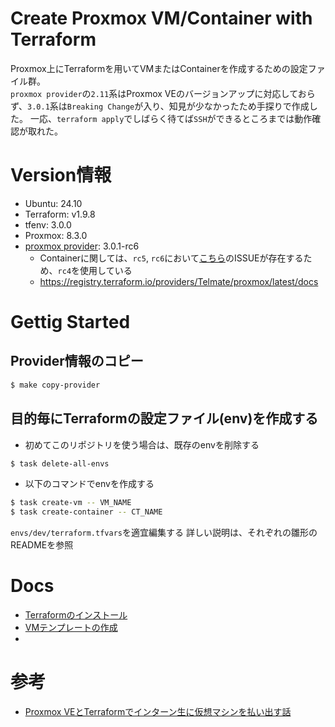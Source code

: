 # Create Proxmox VM/Container with Terraform

Proxmox上にTerraformを用いてVMまたはContainerを作成するための設定ファイル群。  
`proxmox provider`の`2.11`系はProxmox VEのバージョンアップに対応しておらず、`3.0.1`系は`Breaking Change`が入り、知見が少なかったため手探りで作成した。
一応、`terraform apply`でしばらく待てば`SSH`ができるところまでは動作確認が取れた。

# Version情報

- Ubuntu: 24.10
- Terraform: v1.9.8
- tfenv: 3.0.0
- Proxmox: 8.3.0
- [proxmox provider](https://github.com/Telmate/terraform-provider-proxmox): 3.0.1-rc6
  - Containerに関しては、`rc5`, `rc6`において[こちら](https://github.com/Telmate/terraform-provider-proxmox/issues/1172)のISSUEが存在するため、`rc4`を使用している
  - https://registry.terraform.io/providers/Telmate/proxmox/latest/docs
 
# Gettig Started

## Provider情報のコピー

```sh
$ make copy-provider
```

## 目的毎にTerraformの設定ファイル(env)を作成する

- 初めてこのリポジトリを使う場合は、既存のenvを削除する

```sh
$ task delete-all-envs
```

- 以下のコマンドでenvを作成する

```bash
$ task create-vm -- VM_NAME
$ task create-container -- CT_NAME
```

`envs/dev/terraform.tfvars`を適宜編集する
詳しい説明は、それぞれの雛形のREADMEを参照

# Docs

- [Terraformのインストール](./docs/install_terraform.md)
- [VMテンプレートの作成](./docs/create_vm_template.md)
- 
# 参考

- [Proxmox VEとTerraformでインターン生に仮想マシンを払い出す話](https://qiita.com/ymbk990/items/bd3973d2b858eb86e334)

